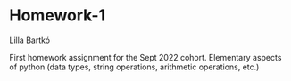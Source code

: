 # Homework-1
Lilla Bartkó

First homework assignment for the Sept 2022 cohort. 
Elementary aspects of python (data types, string operations, arithmetic operations, etc.)

